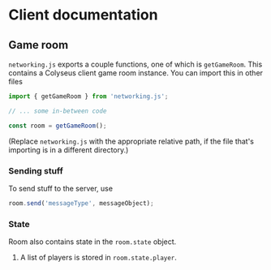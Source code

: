 # Client documentation

## Game room

`networking.js` exports a couple functions, one of which is `getGameRoom`. This contains a Colyseus client game room instance. You can import this in other files

```js
import { getGameRoom } from 'networking.js';

// ... some in-between code

const room = getGameRoom();
```

(Replace `networking.js` with the appropriate relative path, if the file that's importing is in a different directory.)

### Sending stuff

To send stuff to the server, use

```js
room.send('messageType', messageObject);
```

### State

Room also contains state in the `room.state` object.

1. A list of players is stored in `room.state.player`.
